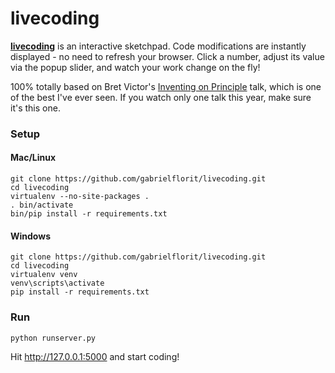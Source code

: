 # livecoding

**[livecoding](http://livecoding.io/)** is an interactive sketchpad. Code modifications are instantly displayed - no need to refresh your browser. Click a number, adjust its value via the popup slider, and watch your work change on the fly!

100% totally based on Bret Victor's [Inventing on Principle](https://vimeo.com/36579366) talk, which is one of the best I've ever seen. If you watch only one talk this year, make sure it's this one.

### Setup

#### Mac/Linux

    git clone https://github.com/gabrielflorit/livecoding.git
    cd livecoding
    virtualenv --no-site-packages .
    . bin/activate
    bin/pip install -r requirements.txt

#### Windows

    git clone https://github.com/gabrielflorit/livecoding.git
    cd livecoding
	virtualenv venv
	venv\scripts\activate
    pip install -r requirements.txt

### Run

    python runserver.py

Hit http://127.0.0.1:5000 and start coding!
